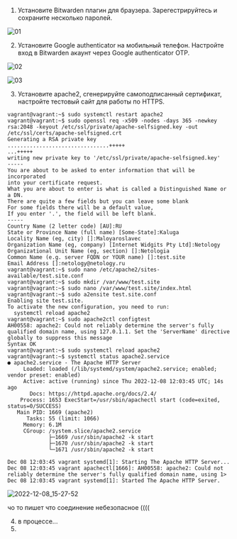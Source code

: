 1. Установите Bitwarden плагин для браузера. Зарегестрируйтесь и сохраните несколько паролей.

![01](https://user-images.githubusercontent.com/105611781/206421140-b2ba658d-1765-4916-b6cd-fc3519f2e54a.png)


2. Установите Google authenticator на мобильный телефон. Настройте вход в Bitwarden акаунт через Google authenticator OTP.

![02](https://user-images.githubusercontent.com/105611781/206421273-a5f2dcdb-d6de-414c-b7c0-eab449719b87.png)

![03](https://user-images.githubusercontent.com/105611781/206421335-baafbc69-ab89-46c2-aab4-c97d4409d923.png)


3. Установите apache2, сгенерируйте самоподписанный сертификат, настройте тестовый сайт для работы по HTTPS.

```
vagrant@vagrant:~$ sudo systemctl restart apache2
vagrant@vagrant:~$ sudo openssl req -x509 -nodes -days 365 -newkey rsa:2048 -keyout /etc/ssl/private/apache-selfsigned.key -out /etc/ssl/certs/apache-selfsigned.crt
Generating a RSA private key
................................+++++
...+++++
writing new private key to '/etc/ssl/private/apache-selfsigned.key'
-----
You are about to be asked to enter information that will be incorporated
into your certificate request.
What you are about to enter is what is called a Distinguished Name or a DN.
There are quite a few fields but you can leave some blank
For some fields there will be a default value,
If you enter '.', the field will be left blank.
-----
Country Name (2 letter code) [AU]:RU
State or Province Name (full name) [Some-State]:Kaluga
Locality Name (eg, city) []:Maloyaroslavec
Organization Name (eg, company) [Internet Widgits Pty Ltd]:Netology
Organizational Unit Name (eg, section) []:Netologia
Common Name (e.g. server FQDN or YOUR name) []:test.site
Email Address []:netology@netology.ru
vagrant@vagrant:~$ sudo nano /etc/apache2/sites-available/test.site.conf
vagrant@vagrant:~$ sudo mkdir /var/www/test.site
vagrant@vagrant:~$ sudo nano /var/www/test.site/index.html
vagrant@vagrant:~$ sudo a2ensite test.site.conf
Enabling site test.site.
To activate the new configuration, you need to run:
  systemctl reload apache2
vagrant@vagrant:~$ sudo apache2ctl configtest
AH00558: apache2: Could not reliably determine the server's fully qualified domain name, using 127.0.1.1. Set the 'ServerName' directive globally to suppress this message
Syntax OK
vagrant@vagrant:~$ sudo systemctl reload apache2
vagrant@vagrant:~$ systemctl status apache2.service
● apache2.service - The Apache HTTP Server
     Loaded: loaded (/lib/systemd/system/apache2.service; enabled; vendor preset: enabled)
     Active: active (running) since Thu 2022-12-08 12:03:45 UTC; 14s ago
       Docs: https://httpd.apache.org/docs/2.4/
    Process: 1653 ExecStart=/usr/sbin/apachectl start (code=exited, status=0/SUCCESS)
   Main PID: 1669 (apache2)
      Tasks: 55 (limit: 1066)
     Memory: 6.1M
     CGroup: /system.slice/apache2.service
             ├─1669 /usr/sbin/apache2 -k start
             ├─1670 /usr/sbin/apache2 -k start
             └─1671 /usr/sbin/apache2 -k start

Dec 08 12:03:45 vagrant systemd[1]: Starting The Apache HTTP Server...
Dec 08 12:03:45 vagrant apachectl[1666]: AH00558: apache2: Could not reliably determine the server's fully qualified domain name, using 1>
Dec 08 12:03:45 vagrant systemd[1]: Started The Apache HTTP Server.
```

![2022-12-08_15-27-52](https://user-images.githubusercontent.com/105611781/206446925-8a6275d7-541d-4c83-83e1-ecaa7e23d963.png)

чо то пишет что соединение небезопасное ((((


4. в процессе...
5. 
  
